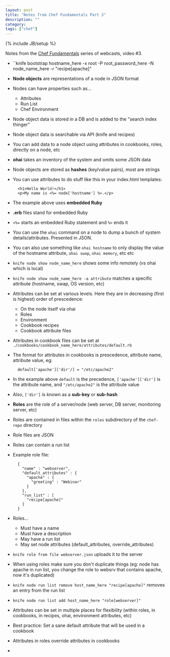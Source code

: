 ```yaml
---
layout: post
title: "Notes from Chef Fundamentals Part 3"
description: ""
category: 
tags: ["chef"]
---
```

{% include JB/setup %}

Notes from the [Chef Fundamentals](http://learn.getchef.com/fundamentals-series) series of webcasts, video #3.

* ``knife bootstrap hostname_here -x root -P root_password_here -N node_name_here -r "recipe[apache]"
* **Node objects** are representations of a node in JSON format
* Nodes can have properties such as...
	* Attributes
	* Run List
	* Chef Environment
* Node object data is stored in a DB and is added to the "search index thinger"
* Node object data is searchable via API (knife and recipes)
* You can add data to a node object using attributes in cookbooks, roles, directly on a node, etc
* **ohai** takes an inventory of the system and omits some JSON data
* Node objects are stored as **hashes** (key/value pairs), most are strings
* You can use attributes to do stuff like this in your index.html templates:

		<h1>Hello World!</h1>
		<p>My name is <%= node['hostname'] %>.</p>

* The example above uses **embedded Ruby**
* **.erb** files stand for embedded Ruby
* ``<%=`` starts an embedded Ruby statement and ``%>`` ends it
* You can use the ``ohai`` command on a node to dump a bunch of system details/attributes.  Presented in JSON.
* You can also use something like ``ohai hostname`` to only display the value of the hostname attribute, ``ohai swap``, ``ohai memory``, etc etc
* ``knife node show node_name_here`` shows some info remotely (vs ohai which is local)
* ``knife node show node_name_here -a attribute`` matches a specific attribute (hostname, swap, OS version, etc)
* Attributes can be set at various levels.  Here they are in decreasing (first is highest) order of prescedence:
	* On the node itself via ohai
	* Roles
	* Environment
	* Cookbook recipes
	* Cookbook attribute files
* Attributes in cookbook files can be set at ``./cookbooks/cookbook_name_here/attributes/default.rb``
* The format for attributes in cookbooks is prescedence, attribute name, attribute value, eg:

		default['apache']['dir'/] = "/etc/apache2"

* In the example above ``default`` is the precedence, ``['apache']['dir']`` is the attribute name, and ``"/etc/apache2"`` is the attribute value
* Also, ``['dir']`` is known as a **sub-key** or **sub-hash**
* **Roles** are the role of a server/node (web server, DB server, monitoring server, etc)
* Roles are contained in files within the ``roles`` subdirectory of the ``chef-repo`` directory
* Role files are JSON
* Roles can contain a run list
* Example role file:

		{
		  "name" : "webserver",
		  "default_attributes" : {
		    "apache" : {
			  "greeting" : "Webinar"
			}
		  },
		  "run_list" : [
		    "recipe[apache]"
		  ]
		}
		
* Roles...
	* Must have a name
	* Must have a description
	* May have a run list
	* May set node attributes (default_attributes, override_attributes)
* ``knife role from file webserver.json`` uploads it to the server
* When using roles make sure you don't duplicate things (eg: node has apache in run list, you change the role to websrv that contains apache, now it's duplicated)
* ``knife node run list remove host_name_here "recipe[apache]"`` removes an entry from the run list
* ``knife node run list add host_name_here "role[webserver]"``
* Attributes can be set in multiple places for flexibility (within roles, in cookbooks, in recipes, ohai, environment attributes, etc)
* Best practice: Set a sane default attribute that will be used in a cookbook
* Attributes in roles override attributes in cookbooks
* 